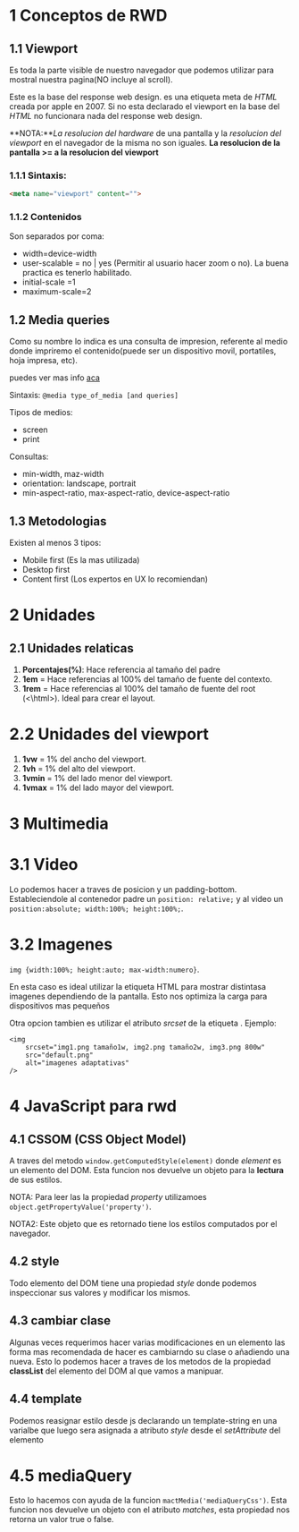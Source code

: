 # 1 Conceptos de RWD
## 1.1 Viewport
Es toda la parte visible de nuestro navegador que podemos utilizar para mostral nuestra pagina(NO incluye al scroll).

Este es la base del response web design. es una etiqueta meta de *HTML* creada por apple en 2007. Si no esta declarado el viewport en la base del *HTML* no funcionara nada del response web design.

**NOTA:***La resolucion del hardware* de una pantalla y la *resolucion del viewport* en el navegador de la misma no son iguales. **La resolucion de la pantalla >= a la resolucion del viewport**

### 1.1.1 Sintaxis:
```html
<meta name="viewport" content="">
```
### 1.1.2 Contenidos
Son separados por coma:
- width=device-width
- user-scalable = no | yes (Permitir al usuario hacer zoom o no). La buena practica es tenerlo habilitado.
- initial-scale =1
- maximum-scale=2

## 1.2 Media queries
Como su nombre lo indica es una consulta de impresion, referente al medio donde impriremo el contenido(puede ser un dispositivo movil, portatiles, hoja impresa, etc).

puedes ver mas info [aca](https://developer.mozilla.org/es/docs/CSS/Media_queries)

Sintaxis:
`@media type_of_media [and queries]`

Tipos de medios:
- screen
- print

Consultas:
- min-width, maz-width
- orientation: landscape, portrait 
- min-aspect-ratio, max-aspect-ratio, device-aspect-ratio

## 1.3 Metodologias
Existen al menos 3 tipos:

- Mobile first (Es la mas utilizada)
- Desktop first
- Content first (Los expertos en UX lo recomiendan)

# 2 Unidades
## 2.1 Unidades relaticas
1. **Porcentajes(%)**: Hace referencia al tamaño del padre
2. **1em** = Hace referencias al 100% del tamaño de fuente del contexto. 
3. **1rem** = Hace referencias al 100% del tamaño de fuente del root (<\html>). Ideal para crear el layout.

# 2.2 Unidades del viewport
1. **1vw** = 1% del ancho del viewport.
2. **1vh** = 1% del alto del viewport.
3. **1vmin** = 1% del lado menor del viewport.
4. **1vmax** = 1% del lado mayor del viewport.

# 3 Multimedia
# 3.1 Video
Lo podemos hacer a traves de posicion y un padding-bottom. Estableciendole al contenedor padre un `position: relative;` y al video un `position:absolute; width:100%; height:100%;`.

# 3.2 Imagenes
`img {width:100%; height:auto; max-width:numero}`.

En esta caso es ideal utilizar la etiqueta HTML [<picture>](https://developer.mozilla.org/es/docs/Web/HTML/Elemento/picture) para mostrar distintasa imagenes dependiendo de la pantalla. Esto nos optimiza la carga para dispositivos mas pequeños

Otra opcion tambien es utilizar el atributo *srcset* de la etiqueta <img>. Ejemplo:
```html5
<img
    srcset="img1.png tamaño1w, img2.png tamaño2w, img3.png 800w"
    src="default.png"
    alt="imagenes adaptativas"
/>
```

# 4 JavaScript para rwd

## 4.1 CSSOM (CSS Object Model)
A traves del metodo `window.getComputedStyle(element)` donde *element* es un elemento del DOM. Esta funcion nos devuelve un objeto para la **lectura** de sus estilos. 

NOTA: Para leer las la propiedad *property* utilizamoes `object.getPropertyValue('property')`.

NOTA2: Este objeto que es retornado tiene los estilos computados por el navegador.

## 4.2 style
Todo elemento del DOM tiene una propiedad *style* donde podemos inspeccionar sus valores y modificar los mismos.

## 4.3 cambiar clase
Algunas veces requerimos hacer varias modificaciones en un elemento las forma mas recomendada de hacer es cambiarndo su clase o añadiendo una nueva. Esto lo podemos hacer a traves de los metodos de la propiedad **classList** del elemento del DOM al que vamos a manipuar.

## 4.4 template
Podemos reasignar estilo desde js declarando un template-string en una varialbe que luego sera asignada a atributo *style* desde el *setAttribute* del elemento

# 4.5 mediaQuery
Esto lo hacemos con ayuda de la funcion `mactMedia('mediaQueryCss')`. Esta funcion nos devuelve un objeto con el atributo *matches*, esta propiedad nos retorna un valor true o false.
